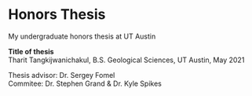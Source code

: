 # Honors Thesis
My undergraduate honors thesis at UT Austin

**Title of thesis**  
Tharit Tangkijwanichakul, B.S. Geological Sciences, UT Austin, May 2021
  
Thesis advisor: Dr. Sergey Fomel  
Commitee: Dr. Stephen Grand & Dr. Kyle Spikes 


